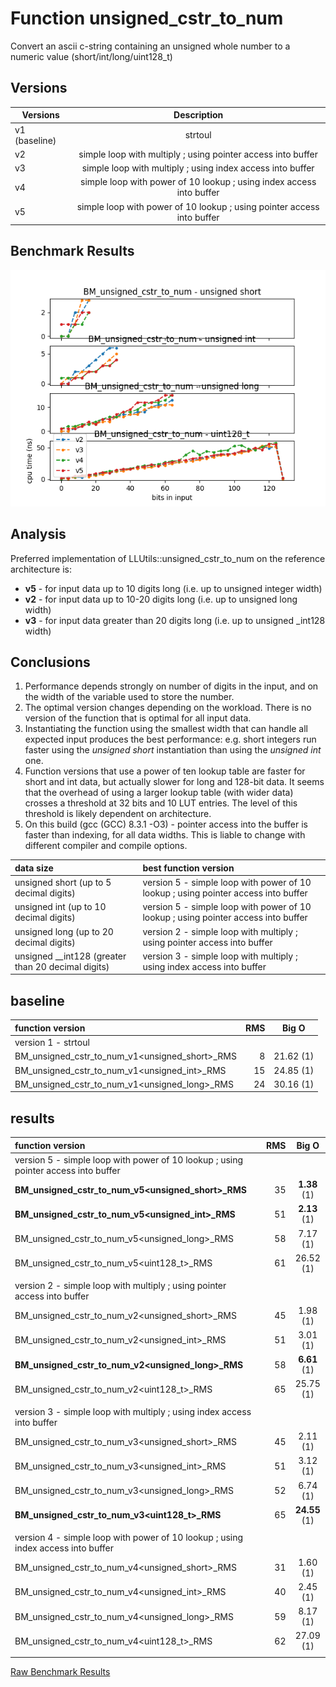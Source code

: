
# Function unsigned_cstr_to_num

Convert an ascii c-string containing an unsigned whole number to a numeric value (short/int/long/uint128_t)

## Versions

| Versions         | Description          
| ----------------- |:--------------------------------------------------------------------------------------------------------:|
| v1 (baseline)     | strtoul |
| v2  | simple loop with multiply ; using pointer access into buffer            |
| v3  | simple loop with multiply ; using index access into buffer             |
| v4  | simple loop with power of 10 lookup ; using index access into buffer    |
| v5  | simple loop with power of 10 lookup ; using pointer access into buffer    |

## Benchmark Results

![Benchmark Results](https://github.com/pshoben/llutils/blob/master/data/BM_unsigned_cstr_to_num.png "Benchmark Results")

## Analysis

Preferred implementation of LLUtils::unsigned_cstr_to_num<T> on the reference architecture is: 
* **v5** - for input data up to 10 digits long (i.e. up to unsigned integer width)
* **v2** - for input data up to 10-20 digits long (i.e. up to unsigned long width)
* **v3** - for input data greater than 20 digits long (i.e. up to unsigned _int128 width)

## Conclusions

1. Performance depends strongly on number of digits in the input, and on the width of the variable used to store the number.
2. The optimal version changes depending on the workload. There is no version of the function that is optimal for all input data.
3. Instantiating the function using the smallest width that can handle all expected input produces the best performance:
e.g. short integers run faster using the *unsigned short* instantiation than using the *unsigned int* one.
4. Function versions that use a power of ten lookup table are faster for short and int data, but actually slower for long and 128-bit data. It seems that the overhead of using a larger lookup table (with wider data) crosses a threshold at 32 bits and 10 LUT entries. The level of this threshold is likely dependent on architecture.
5. On this build (gcc (GCC) 8.3.1 -O3) - pointer access into the buffer is faster than indexing, for all data widths. This is liable to change with different compiler and compile options.


| data size                                          | best function version       |
| :--------------------------------------------------| :---------------------------------------------------- |
| unsigned short (up to 5 decimal digits)            | version 5 - simple loop with power of 10 lookup ; using pointer access into buffer  |
| unsigned int (up to 10 decimal digits)             | version 5 - simple loop with power of 10 lookup ; using pointer access into buffer  |
| unsigned long (up to 20 decimal digits)            | version 2 - simple loop with multiply ; using pointer access into buffer |
| unsigned __int128 (greater than 20 decimal digits) | version 3 - simple loop with multiply ; using index access into buffer |


## baseline 
|function version                             | RMS                  | Big O                      |
|:--------------------------------------------|---------------------:|:--------------------------:|
| version 1 - strtoul  | | |
| BM_unsigned_cstr_to_num_v1<unsigned_short>_RMS | 8 | 21.62 (1) |
| BM_unsigned_cstr_to_num_v1<unsigned_int>_RMS | 15 | 24.85 (1) |
| BM_unsigned_cstr_to_num_v1<unsigned_long>_RMS | 24 | 30.16 (1) |

## results

|function version                             | RMS                  | Big O                      |
|:--------------------------------------------|---------------------:|:--------------------------:|
| version 5 - simple loop with power of 10 lookup ; using pointer access into buffer  | | |
| **BM_unsigned_cstr_to_num_v5<unsigned_short>_RMS** | 35 | **1.38** (1) |
| **BM_unsigned_cstr_to_num_v5<unsigned_int>_RMS** | 51 | **2.13** (1) |
| BM_unsigned_cstr_to_num_v5<unsigned_long>_RMS | 58 | 7.17 (1) |
| BM_unsigned_cstr_to_num_v5<uint128_t>_RMS | 61 | 26.52 (1) |
| | | |
| version 2 - simple loop with multiply ; using pointer access into buffer | | |
| BM_unsigned_cstr_to_num_v2<unsigned_short>_RMS | 45 | 1.98 (1) |
| BM_unsigned_cstr_to_num_v2<unsigned_int>_RMS | 51 | 3.01 (1) |
| **BM_unsigned_cstr_to_num_v2<unsigned_long>_RMS** | 58 | **6.61** (1) |
| BM_unsigned_cstr_to_num_v2<uint128_t>_RMS | 65 | 25.75 (1) |
| | | |
| version 3 - simple loop with multiply ; using index access into buffer  | | |
| BM_unsigned_cstr_to_num_v3<unsigned_short>_RMS | 45 | 2.11 (1) |
| BM_unsigned_cstr_to_num_v3<unsigned_int>_RMS | 51 | 3.12 (1) |
| BM_unsigned_cstr_to_num_v3<unsigned_long>_RMS | 52 | 6.74 (1) |
| **BM_unsigned_cstr_to_num_v3<uint128_t>_RMS** | 65 | **24.55** (1) |
| | | |
| version 4 - simple loop with power of 10 lookup ; using index access into buffer  | | |
| BM_unsigned_cstr_to_num_v4<unsigned_short>_RMS | 31 | 1.60 (1) |
| BM_unsigned_cstr_to_num_v4<unsigned_int>_RMS | 40 | 2.45 (1) |
| BM_unsigned_cstr_to_num_v4<unsigned_long>_RMS | 59 | 8.17 (1) |
| BM_unsigned_cstr_to_num_v4<uint128_t>_RMS | 62 | 27.09 (1) |
| | | |

[Raw Benchmark Results](https://github.com/pshoben/llutils/blob/master/data/benchmark_llutils.txt "Raw Benchmark Results : unsigned_cstr_to_num")



